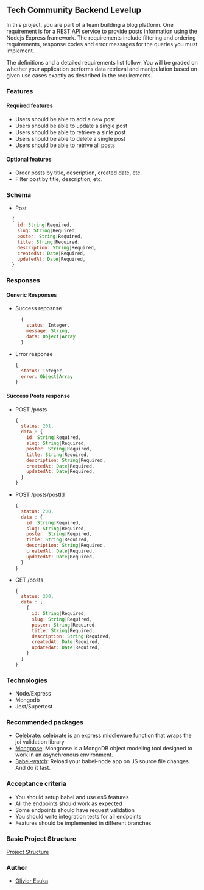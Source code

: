 ## Tech Community Backend Levelup

In this project, you are part of a team building a blog platform. One requirement is for a REST API service to provide posts information using the Nodejs Express framework. The requirements include filtering and ordering requirements, response codes and error messages for the queries you must implement.

The definitions and a detailed requirements list follow. You will be graded on whether your application performs data retrieval and manipulation based on given use cases exactly as described in the requirements.

### Features
#### Required features
- Users should be able to add a new post
- Users should be able to update a single post
- Users should be able to retrieve a sinle post
- Users should be able to delete a single post
- Users should be able to retrive all posts

#### Optional features
- Order posts by title, description, created date, etc.
- Filter post by title, description, etc.
  
### Schema
- Post
```js
  {
    id: String|Required,
    slug: String|Required,
    poster: String|Required,
    title: String|Required,
    description: String|Required,
    createdAt: Date|Required,
    updatedAt: Date|Required,
  }
```
### Responses
#### Generic Responses
- Success reposnse
  ```js
    {
      status: Integer,
      message: String,
      data: Object|Array
    }
  ```

- Error response
  ```js
  {
    status: Integer,
    error: Object|Array
  }
  ```

#### Success Posts response
- POST /posts
  ```js
  {
    status: 201,
    data : {
      id: String|Required,
      slug: String|Required,
      poster: String|Required,
      title: String|Required,
      description: String|Required,
      createdAt: Date|Required,
      updatedAt: Date|Required,
    }
  }
  ```
- POST /posts/postId
  ```js
  {
    status: 200,
    data : {
      id: String|Required,
      slug: String|Required,
      poster: String|Required,
      title: String|Required,
      description: String|Required,
      createdAt: Date|Required,
      updatedAt: Date|Required,
    }
  }
  ```
- GET /posts
  ```js
  {
    status: 200,
    data : [
      {
        id: String|Required,
        slug: String|Required,
        poster: String|Required,
        title: String|Required,
        description: String|Required,
        createdAt: Date|Required,
        updatedAt: Date|Required,
      }
    ]
  }
  ```

### Technologies
  - Node/Express
  - Mongodb
  - Jest/Supertest


### Recommended packages
  - [Celebrate](https://www.npmjs.com/package/celebrate): celebrate is an express middleware function that wraps the joi validation library
  - [Mongoose](https://www.npmjs.com/package/mongoose): Mongoose is a MongoDB object modeling tool designed to work in an asynchronous environment.
  - [Babel-watch](https://www.npmjs.com/package/babel-watch): Reload your babel-node app on JS source file changes. And do it fast.


### Acceptance criteria
- You should setup babel and use es6 features
- All the endpoints should work as expected
- Some endpoints should have request validation
- You should write integration tests for all endpoints
- Features should be implemented in different branches

### Basic Project Structure
[Project Structure](./project-structure)
### Author
- [Olivier Esuka](https://github.com/oesukam)
